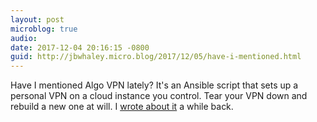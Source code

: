 ```yaml
---
layout: post
microblog: true
audio: 
date: 2017-12-04 20:16:15 -0800
guid: http://jbwhaley.micro.blog/2017/12/05/have-i-mentioned.html
---
```

Have I mentioned Algo VPN lately? It's an Ansible script that sets up a personal VPN on a cloud instance you control. Tear your VPN down and rebuild a new one at will. I [wrote about it](https://linklocker.co/blog/run-your-own-secure-vpn-service-with-algo.html) a while back.
